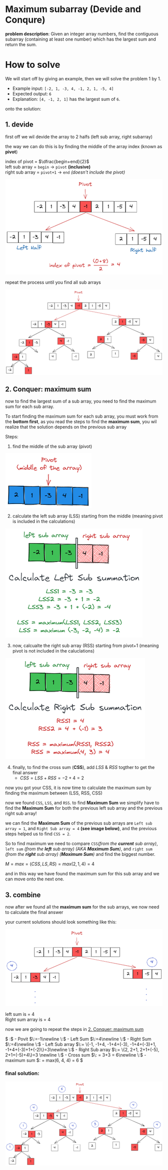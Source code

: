 # Maximum subarray (Devide and Conqure)
**problem description**: Given an integer array numbers, find the contiguous subarray (containing at least one number) which has the largest sum and return the sum.

# How to solve
We will start off by giving an example, then we will solve the problem 1 by 1.
 - Example input: `[-2, 1, -3, 4, -1, 2, 1, -5, 4]`
 - Expected output: `6`
 - Explanation:  `[4, -1, 2, 1]` has the largest sum of `6`.

 onto the solution:
## 1. devide
first off we wil devide the array to 2 halfs (left sub array, right subarray)

the way we can do this is by finding the middle of the array index (known as **pivot**)

index of pivot = $\dfrac{begin+end}{2}$ <br>
left sub array = `begin` -> `pivot` __(inclusive)__ <br>
right sub array = `pivot+1` -> `end` _(doesn't include the pivot)_

![devide 1](./assets/devide1.png)

repeat the process until you find all sub arrays

![devide 3](./assets/devide3.png)
## 2. Conquer: maximum sum
now to find the largest sum of a sub array, you need to find the maximum sum for each sub array.

To start finding the maximum sum for each sub array, you must work from the **bottom first**, as you read the steps to find the **maximum sum**, you wil realize that the solution depends on the previous sub array

Steps:
 1. find the middle of the sub array (pivot)
 
 ![step 1](./assets/picture1.png)

 2. calculate the left sub array (LSS) starting from the middle (meaning pivot is included in the calculations)

 ![step 2](./assets/picture2.png)

 3. now, calcualte the right sub array (RSS) starting from pivot+1 (meaning pivot is not included in the caluclations)

 ![step 3](./assets/picture3.png)

 4. finally, to find the cross sum (**CSS**), add *LSS* & *RSS* togther to get the final answer
    - $CSS = LSS + RSS = -2 + 4 = 2$

now you got your CSS, it is now time to calculate the maximum sum by finding the maximum between (LSS, RSS, CSS)

  now we found `CSS`, `LSS`, and `RSS`. to find **Maximum Sum** we simplify have to find the **Maximum Sum** for both the previous left sub array and the previous right sub array! 

   we can find the **Maximum Sum** of the previous sub arrays are `Left sub array = 1`, and `Right Sub array = 4` **(see image below)**, and the previous steps helped us to find `CSS = 2`.
  
  So to find maximum we need to compare `CSS`_(from the **current** sub array)_, `left sum` _(from the **left** sub array)_ _(AKA **Maximum Sum**)_, and `right sum` _(from the **right** sub array)_ _(**Maximum Sum**)_ and find the biggest number.

  
  $M=max=(CSS,LS,RS)=max(2, 1, 4) = 4$

  and in this way we have found the maximum sum for this sub array and we can move onto the next one.

## 3. combine 
  now after we found all the **maximum sum** for the sub arrays, we now need to calculate the final answer

  your current solutions should look something like this:

  ![combine 2](./assets/combine2.png)

  left sum is = 4<br>
  Right sum array is = 4

  now we are going to repeat the steps in [2. Conquer: maximum sum](#2-conquer-maximum-sum)

  $
  \:$ - Povit $\:=-1\newline
  \:$ - Left Sum $\:=4\newline
  \:$ - Right Sum $\:=4\newline
 \:$ - Left Sub array $\:= \{-1, -1+4, -1+4+(-3), -1+4+(-3)+1, -1+4+(-3)+1+(-2)\}=3\newline 
 \:$ - Right Sub array $\:= \{2, 2+1, 2+1+(-5), 2+1+(-5)+4\}=3 \newline
 \:$ - Cross sum $\: = 3+3 = 6\newline
 \:$ - maximum sum $\: = max(6, 4, 4) = 6
  $

### final solution:
  ![solution](./assets/devide2.png)